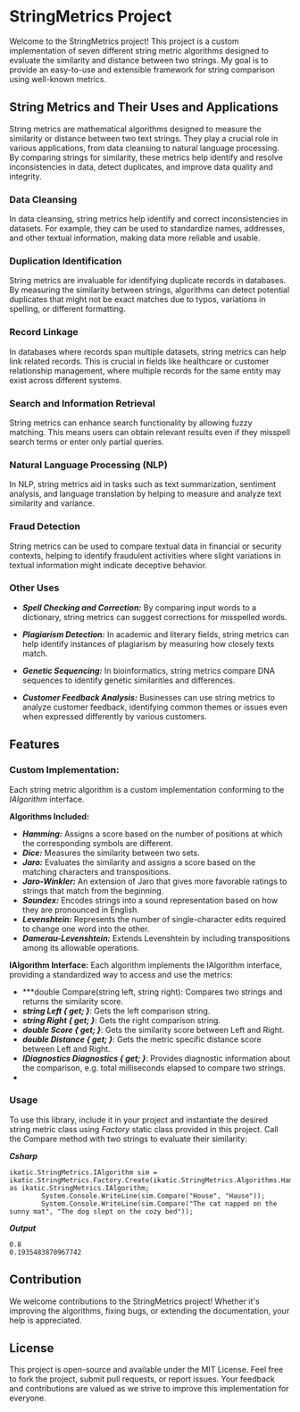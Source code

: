 # StringMetrics Project #

Welcome to the StringMetrics project! This project is a custom implementation of seven different string metric algorithms designed to evaluate the similarity and distance between two strings. My goal is to provide an easy-to-use and extensible framework for string comparison using well-known metrics.

## String Metrics and Their Uses and Applications ##
String metrics are mathematical algorithms designed to measure the similarity or distance between two text strings. They play a crucial role in various applications, from data cleansing to natural language processing. By comparing strings for similarity, these metrics help identify and resolve inconsistencies in data, detect duplicates, and improve data quality and integrity.

### Data Cleansing ###
In data cleansing, string metrics help identify and correct inconsistencies in datasets. For example, they can be used to standardize names, addresses, and other textual information, making data more reliable and usable.

### Duplication Identification ###
String metrics are invaluable for identifying duplicate records in databases. By measuring the similarity between strings, algorithms can detect potential duplicates that might not be exact matches due to typos, variations in spelling, or different formatting.

### Record Linkage ###
In databases where records span multiple datasets, string metrics can help link related records. This is crucial in fields like healthcare or customer relationship management, where multiple records for the same entity may exist across different systems.

### Search and Information Retrieval ###
String metrics can enhance search functionality by allowing fuzzy matching. This means users can obtain relevant results even if they misspell search terms or enter only partial queries.

### Natural Language Processing (NLP) ###
In NLP, string metrics aid in tasks such as text summarization, sentiment analysis, and language translation by helping to measure and analyze text similarity and variance.

### Fraud Detection ###
String metrics can be used to compare textual data in financial or security contexts, helping to identify fraudulent activities where slight variations in textual information might indicate deceptive behavior.

### Other Uses ###
 - ***Spell Checking and Correction:*** By comparing input words to a dictionary, string metrics can suggest corrections for misspelled words.

 - ***Plagiarism Detection:*** In academic and literary fields, string metrics can help identify instances of plagiarism by measuring how closely texts match.

 - ***Genetic Sequencing:*** In bioinformatics, string metrics compare DNA sequences to identify genetic similarities and differences.

 - ***Customer Feedback Analysis:*** Businesses can use string metrics to analyze customer feedback, identifying common themes or issues even when expressed differently by various customers.

## Features ##

### Custom Implementation: ### 
Each string metric algorithm is a custom implementation conforming to the *IAlgorithm* interface.

**Algorithms Included:**
-	***Hamming:*** Assigns a score based on the number of positions at which the corresponding symbols are different.
-	***Dice:*** Measures the similarity between two sets.
-	***Jaro:*** Evaluates the similarity and assigns a score based on the matching characters and transpositions.
-	***Jaro-Winkler:*** An extension of Jaro that gives more favorable ratings to strings that match from the beginning.
-	***Soundex:*** Encodes strings into a sound representation based on how they are pronounced in English.
-	***Levenshtein:*** Represents the number of single-character edits required to change one word into the other.
-	***Damerau-Levenshtein:*** Extends Levenshtein by including transpositions among its allowable operations.
  
**IAlgorithm Interface:**
Each algorithm implements the IAlgorithm interface, providing a standardized way to access and use the metrics:
-	***double Compare(string left, string right): Compares two strings and returns the similarity score.
-	***string Left { get; }***: Gets the left comparison string.
-	***string Right { get; }***: Gets the right comparison string.
-	***double Score { get; }***: Gets the similarity score between Left and Right.
-	***double Distance { get; }***: Gets the metric specific distance score between Left and Right.
-	***IDiagnostics Diagnostics { get; }***: Provides diagnostic information about the comparison, e.g. total milliseconds elapsed to compare two strings.
-	 
### Usage ###
To use this library, include it in your project and instantiate the desired string metric class using *Factory* static class provided in this project. Call the Compare method with two strings to evaluate their similarity:

***Csharp***

```
ikatic.StringMetrics.IAlgorithm sim = ikatic.StringMetrics.Factory.Create(ikatic.StringMetrics.Algorithms.Hamming) as ikatic.StringMetrics.IAlgorithm;
        System.Console.WriteLine(sim.Compare("House", "Hause"));
        System.Console.WriteLine(sim.Compare("The cat napped on the sunny mat", "The dog slept on the cozy bed"));
```

***Output***

`0.8` <br>
`0.1935483870967742`

## Contribution ##
We welcome contributions to the StringMetrics project! Whether it's improving the algorithms, fixing bugs, or extending the documentation, your help is appreciated.

## License ##
This project is open-source and available under the MIT License.
Feel free to fork the project, submit pull requests, or report issues. Your feedback and contributions are valued as we strive to improve this implementation for everyone.
